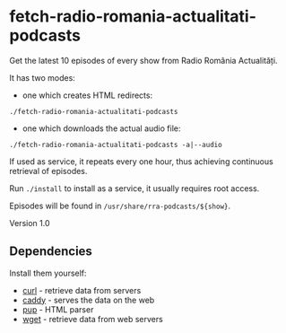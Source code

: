 # fetch-radio-romania-actualitati-podcasts

Get the latest 10 episodes of every show from Radio România Actualități.

It has two modes:
- one which creates HTML redirects:
```
./fetch-radio-romania-actualitati-podcasts
```
- one which downloads the actual audio file:
```
./fetch-radio-romania-actualitati-podcasts -a|--audio
```

If used as service, it repeats every one hour, thus achieving continuous retrieval of episodes.

Run `./install` to install as a service, it usually requires root access.

Episodes will be found in `/usr/share/rra-podcasts/${show}`.

Version 1.0


## Dependencies

Install them yourself:
- [curl](https://curl.haxx.se) - retrieve data from servers
- [caddy](https://github.com/mholt/caddy) - serves the data on the web
- [pup](https://github.com/ericchiang/pup) - HTML parser
- [wget](https://www.gnu.org/software/wget) - retrieve data from web servers
